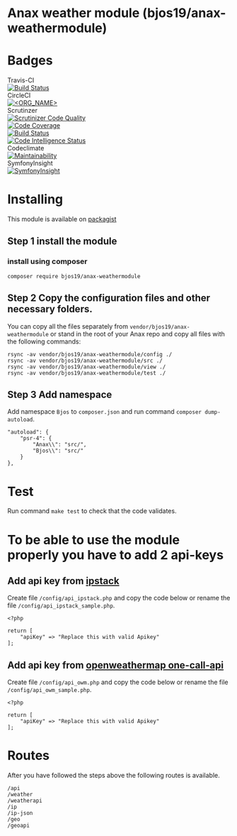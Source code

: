 Anax weather module (bjos19/anax-weathermodule)
=================================================
# Badges
Travis-CI  
[![Build Status](https://travis-ci.com/bjorn-87/anax-weathermodule.svg?branch=master)](https://travis-ci.com/bjorn-87/anax-weathermodule)  
CircleCI  
[![<ORG_NAME>](https://circleci.com/gh/bjorn-87/anax-weathermodule.svg?style=svg)](https://app.circleci.com/pipelines/github/bjorn-87/anax-weathermodule)  
Scrutinzer  
[![Scrutinizer Code Quality](https://scrutinizer-ci.com/g/bjorn-87/anax-weathermodule/badges/quality-score.png?b=master)](https://scrutinizer-ci.com/g/bjorn-87/anax-weathermodule/?branch=master)  
[![Code Coverage](https://scrutinizer-ci.com/g/bjorn-87/anax-weathermodule/badges/coverage.png?b=master)](https://scrutinizer-ci.com/g/bjorn-87/anax-weathermodule/?branch=master)  
[![Build Status](https://scrutinizer-ci.com/g/bjorn-87/anax-weathermodule/badges/build.png?b=master)](https://scrutinizer-ci.com/g/bjorn-87/anax-weathermodule/build-status/master)  
[![Code Intelligence Status](https://scrutinizer-ci.com/g/bjorn-87/anax-weathermodule/badges/code-intelligence.svg?b=master)](https://scrutinizer-ci.com/code-intelligence)  
Codeclimate  
[![Maintainability](https://api.codeclimate.com/v1/badges/87d0421f26144a9ebaf8/maintainability)](https://codeclimate.com/github/bjorn-87/anax-weathermodule/maintainability)  
SymfonyInsight  
[![SymfonyInsight](https://insight.symfony.com/projects/6ff96c9b-91af-479a-b1ec-6cb818143085/mini.svg)](https://insight.symfony.com/projects/6ff96c9b-91af-479a-b1ec-6cb818143085)  


# Installing

This module is available on [packagist](https://packagist.org/packages/bjos19/anax-weathermodule)

## Step 1 install the module

### install using composer
`composer require bjos19/anax-weathermodule`

## Step 2 Copy the configuration files and other necessary folders.

You can copy all the files separately from `vendor/bjos19/anax-weathermodule` or
stand in the root of your Anax repo and copy all files with the following commands:  

```
rsync -av vendor/bjos19/anax-weathermodule/config ./
rsync -av vendor/bjos19/anax-weathermodule/src ./
rsync -av vendor/bjos19/anax-weathermodule/view ./
rsync -av vendor/bjos19/anax-weathermodule/test ./
```

## Step 3 Add namespace
Add namespace `Bjos` to `composer.json` and run command `composer dump-autoload`.
```
"autoload": {
    "psr-4": {
        "Anax\\": "src/",
        "Bjos\\": "src/"
    }
},
```

# Test
Run command `make test` to check that the code validates.

# To be able to use the module properly you have to add 2 api-keys

## Add api key from [ipstack](https://ipstack.com/)
Create file `/config/api_ipstack.php` and copy the code below or rename the file `/config/api_ipstack_sample.php`.  

```
<?php

return [
    "apiKey" => "Replace this with valid Apikey"
];
```

## Add api key from [openweathermap one-call-api](https://openweathermap.org/api/one-call-api)
Create file `/config/api_owm.php` and copy the code below or rename the file `/config/api_owm_sample.php`.  

```
<?php

return [
    "apiKey" => "Replace this with valid Apikey"
];
```

# Routes
After you have followed the steps above the following routes is available.
```
/api
/weather
/weatherapi
/ip
/ip-json
/geo
/geoapi
```
